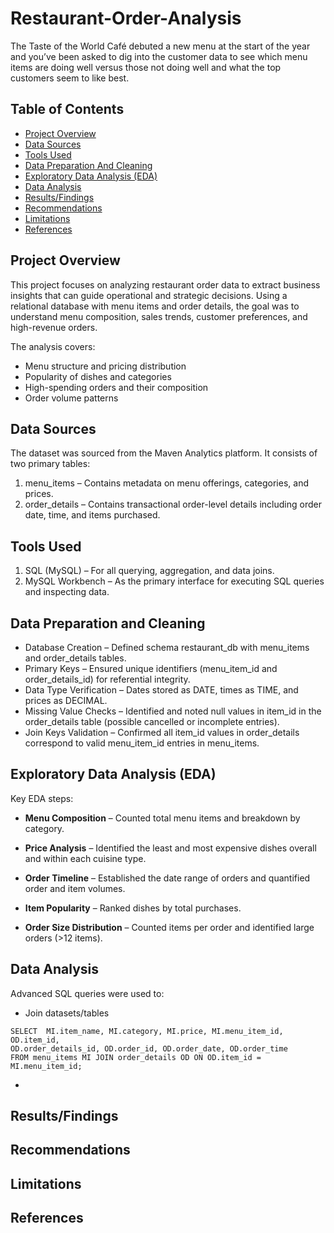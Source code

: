# Restaurant-Order-Analysis
The Taste of the World Café debuted a new menu at the start of the year and you’ve been asked to dig into the customer data to see which menu items are doing well versus those not doing well and what the top customers seem to like best.

## Table of Contents
- [Project Overview](#project-overview)
- [Data Sources](#data-sources)
- [Tools Used](#tools-used)
- [Data Preparation And Cleaning](#data-preparation-and-cleaning)
- [Exploratory Data Analysis (EDA)](#exploratory-data-analysis-eda)
- [Data Analysis](#data-analysis)
- [Results/Findings](#resultsfindings)
- [Recommendations](#recommendations)
- [Limitations](#limitations)
- [References](#references)


## Project Overview
This project focuses on analyzing restaurant order data to extract business insights that can guide operational and strategic decisions. Using a relational database with menu items and order details, the goal was to understand menu composition, sales trends, customer preferences, and high-revenue orders.

The analysis covers:
- Menu structure and pricing distribution
- Popularity of dishes and categories
- High-spending orders and their composition
- Order volume patterns

## Data Sources
The dataset was sourced from the Maven Analytics platform.
It consists of two primary tables:
1. menu_items – Contains metadata on menu offerings, categories, and prices.
2. order_details – Contains transactional order-level details including order date, time, and items purchased.

## Tools Used
1. SQL (MySQL) – For all querying, aggregation, and data joins.
2. MySQL Workbench – As the primary interface for executing SQL queries and inspecting data.
  
## Data Preparation and Cleaning
- Database Creation – Defined schema restaurant_db with menu_items and order_details tables.
- Primary Keys – Ensured unique identifiers (menu_item_id and order_details_id) for referential integrity.
- Data Type Verification – Dates stored as DATE, times as TIME, and prices as DECIMAL.
- Missing Value Checks – Identified and noted null values in item_id in the order_details table (possible cancelled or incomplete entries).
- Join Keys Validation – Confirmed all item_id values in order_details correspond to valid menu_item_id entries in menu_items.

## Exploratory Data Analysis (EDA)
Key EDA steps:
- **Menu Composition** – Counted total menu items and breakdown by category.

- **Price Analysis** – Identified the least and most expensive dishes overall and within each cuisine type.

- **Order Timeline** – Established the date range of orders and quantified order and item volumes.

- **Item Popularity** – Ranked dishes by total purchases.

- **Order Size Distribution** – Counted items per order and identified large orders (>12 items).

## Data Analysis
Advanced SQL queries were used to:
- Join datasets/tables
```
SELECT  MI.item_name, MI.category, MI.price, MI.menu_item_id, OD.item_id, 
OD.order_details_id, OD.order_id, OD.order_date, OD.order_time 
FROM menu_items MI JOIN order_details OD ON OD.item_id = MI.menu_item_id;
```
- 
## Results/Findings

## Recommendations

## Limitations

## References




